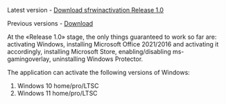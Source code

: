 Latest version - [Download sfrwinactivation Release 1.0](https://github.com/FoxesRipper/sfrwinactivation/releases/download/sfrwinactivation/sfrwinactivation.exe)

Previous versions - [Download](https://github.com/FoxesRipper/sfrwinactivation/releases)

At the «Release 1.0» stage, the only things guaranteed to work so far are: activating Windows, installing Microsoft Office 2021/2016 and activating it accordingly, installing Microsoft Store, enabling/disabling ms-gamingoverlay, uninstalling Windows Protector.

The application can activate the following versions of Windows:
1. Windows 10 home/pro/LTSC
2. Windows 11 home/pro/LTSC
